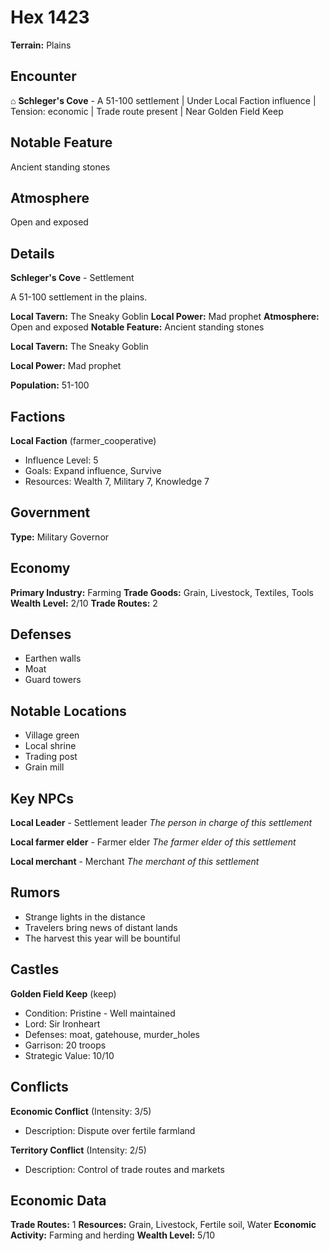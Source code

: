 # Hex 1423

**Terrain:** Plains

## Encounter
⌂ **Schleger's Cove** - A 51-100 settlement | Under Local Faction influence | Tension: economic | Trade route present | Near Golden Field Keep

## Notable Feature
Ancient standing stones

## Atmosphere
Open and exposed

## Details
**Schleger's Cove** - Settlement

A 51-100 settlement in the plains.

**Local Tavern:** The Sneaky Goblin
**Local Power:** Mad prophet
**Atmosphere:** Open and exposed
**Notable Feature:** Ancient standing stones

**Local Tavern:** The Sneaky Goblin

**Local Power:** Mad prophet

**Population:** 51-100

## Factions
**Local Faction** (farmer_cooperative)
- Influence Level: 5
- Goals: Expand influence, Survive
- Resources: Wealth 7, Military 7, Knowledge 7

## Government
**Type:** Military Governor

## Economy
**Primary Industry:** Farming
**Trade Goods:** Grain, Livestock, Textiles, Tools
**Wealth Level:** 2/10
**Trade Routes:** 2

## Defenses
- Earthen walls
- Moat
- Guard towers

## Notable Locations
- Village green
- Local shrine
- Trading post
- Grain mill

## Key NPCs
**Local Leader** - Settlement leader
*The person in charge of this settlement*

**Local farmer elder** - Farmer elder
*The farmer elder of this settlement*

**Local merchant** - Merchant
*The merchant of this settlement*

## Rumors
- Strange lights in the distance
- Travelers bring news of distant lands
- The harvest this year will be bountiful

## Castles
**Golden Field Keep** (keep)
- Condition: Pristine - Well maintained
- Lord: Sir Ironheart
- Defenses: moat, gatehouse, murder_holes
- Garrison: 20 troops
- Strategic Value: 10/10

## Conflicts
**Economic Conflict** (Intensity: 3/5)
- Description: Dispute over fertile farmland

**Territory Conflict** (Intensity: 2/5)
- Description: Control of trade routes and markets

## Economic Data
**Trade Routes:** 1
**Resources:** Grain, Livestock, Fertile soil, Water
**Economic Activity:** Farming and herding
**Wealth Level:** 5/10
